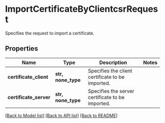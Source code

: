 # ImportCertificateByClientcsrRequest

Specifies the request to import a certificate.

## Properties
Name | Type | Description | Notes
------------ | ------------- | ------------- | -------------
**certificate_client** | **str, none_type** | Specifies the client certificate to be imported. | 
**certificate_server** | **str, none_type** | Specifies the server certificate to be imported. | 

[[Back to Model list]](../README.md#documentation-for-models) [[Back to API list]](../README.md#documentation-for-api-endpoints) [[Back to README]](../README.md)


